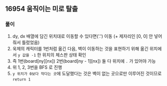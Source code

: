 ## 16954 움직이는 미로 탈출

### 풀이
1. dy, dx 배열에 담긴 위치대로 이동할 수 있다면('.') 이동 (+ 제자리인 [0, 0] 안 넣어줘서 틀렸었음)
2. 욱제의 캐릭터를 1번처럼 옮긴 다음, 벽이 이동하는 것을 표현하기 위해 옮긴 위치에서 `y 값을 -1` 한 위치의 체스판 상태 확인
3. 즉 1번(board[ny][nx]) 2번(board[ny - 1][nx]) 둘 다 위치에 `.` 가 있어야 가능 
4. 위 1, 2, 3번을 BFS 로 진행
5. `y 위치가 0보다 작다는 곳`에 도달했다는 것은 벽이 없는 곳으로만 이루어진 것이므로 `return 1`